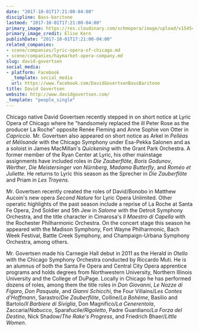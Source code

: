 ```yaml
---
date: "2017-10-01T17:21:00-04:00"
discipline: Bass-baritone
lastmod: "2017-10-01T17:21:00-04:00"
primary_image: https://res.cloudinary.com/schmopera/image/upload/v1545409169/media/webhook-uploads/1506892748206/7705389_orig.jpeg.jpeg
primary_image_credit: Elise Kern
publishDate: "2017-10-01T17:21:00-04:00"
related_companies:
- scene/companies/lyric-opera-of-chicago.md
- scene/companies/haymarket-opera-company.md
slug: david-govertsen
social_media:
- platform: Facebook
  _template: social_media
  url: https://www.facebook.com/DavidGovertsenBassBaritone
title: David Govertsen
website: http://www.davidgovertsen.com/
_template: "people_single"
---
```


Chicago native David Govertsen recently stepped in on short notice at Lyric Opera of Chicago where he "handsomely replaced the ill Peter Rose as the producer La Roche" opposite Renée Fleming and Anne Sophie von Otter in *Capriccio*.  Mr. Govertsen also appeared on short notice as Arkel in *Pelléas et Mélisande* with the Chicago Symphony under Esa-Pekka Salonen and as a soloist in James MacMillan's *Quickening* with the Grant Park Orchestra.  A former member of the Ryan Center at Lyric, his other mainstage assignments have included roles in *Die Zauberflöte*, *Boris Godunov*, *Werther*, *Die Meistersinger von Nürnberg*, *Madama Butterfly*, and *Roméo et Juliette*.  He returns to Lyric this season as the Sprecher in *Die Zauberflöte* and Priam in *Les Troyens*. 

Mr. Govertsen recently created the roles of David/Bonobo in Matthew Aucoin's new opera *Second Nature* for Lyric Opera Unlimited.  Other operatic highlights of the past season include a reprise of La Roche at Santa Fe Opera, 2nd Soldier and 5th Jew in *Salome* with the Detroit Symphony Orchestra, and the title character in Cimarosa's *Il Maestro di Capella* with the Rochester Philharmonic Orchestra.  On the concert stage this season he appeared with the Madison Symphony, Fort Wayne Philharmonic, Bach Week Festival, Battle Creek Symphony, and Champaign-Urbana Symphony Orchestra, among others.  

Mr. Govertsen made his Carnegie Hall debut in 2011 as the Herald in *Otello* with the Chicago Symphony Orchestra conducted by Riccardo Muti.  He is an alumnus of both the Santa Fe Opera and Central City Opera apprentice programs and holds degrees from Northwestern University, Northern Illinois University and the College of DuPage.  Locally in Chicago he has performed dozens of roles, among them the title roles in *Don Giovanni*, *Le Nozze di Figaro*, *Don Pasquale*, and *Gianni Schicchi*, the Four Villains/*Les Contes d’Hoffmann*, Sarastro/*Die Zauberflöte*, Colline/*La Bohème*, Basilio and Bartolo/*Il Barbiere di Siviglia*, Don Magnifico/*La Cenerentola*, Zaccaria/*Nabucco*, Sparafucile/*Rigoletto*, Padre Guardiano/*La Forza del Destino*, Nick Shadow/*The Rake's Progress*, and Friedrich Bhaer/*Little Women*.
